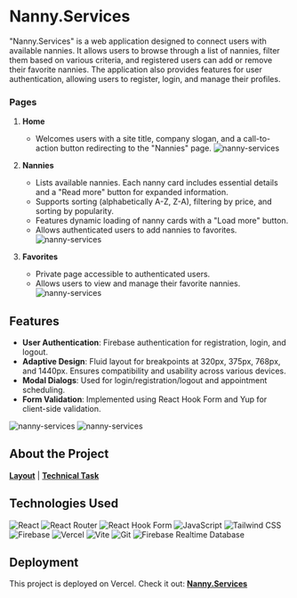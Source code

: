 # Nanny.Services

"Nanny.Services" is a web application designed to connect users with available nannies. It allows users to browse through a list of nannies, filter them based on various criteria, and registered users can add or remove their favorite nannies. The application also provides features for user authentication, allowing users to register, login, and manage their profiles.

### Pages

1. **Home**

   - Welcomes users with a site title, company slogan, and a call-to-action button redirecting to the "Nannies" page.
     ![nanny-services](/public/1.png)

2. **Nannies**

   - Lists available nannies. Each nanny card includes essential details and a "Read more" button for expanded information.
   - Supports sorting (alphabetically A-Z, Z-A), filtering by price, and sorting by popularity.
   - Features dynamic loading of nanny cards with a "Load more" button.
   - Allows authenticated users to add nannies to favorites.
     ![nanny-services](/public/2.png)

3. **Favorites**
   - Private page accessible to authenticated users.
   - Allows users to view and manage their favorite nannies.
     ![nanny-services](/public/3.png)

## Features

- **User Authentication**: Firebase authentication for registration, login, and logout.
- **Adaptive Design**: Fluid layout for breakpoints at 320px, 375px, 768px, and 1440px. Ensures compatibility and usability across various devices.
- **Modal Dialogs**: Used for login/registration/logout and appointment scheduling.
- **Form Validation**: Implemented using React Hook Form and Yup for client-side validation.

![nanny-services](/public/4.png) ![nanny-services](/public/5.png)

## About the Project

[**Layout**](https://www.figma.com/design/u36ajEOsnwio2GDGiabVPD/Nanny-Sevices?node-id=0-1&t=InhTF7JPicvjF7lI-0) |
[**Technical Task**](https://docs.google.com/document/d/19ugM1gvOw81nCyALr4EZs3dmv6OfJm94VjupcytbnJY/edit)

## Technologies Used

![React](https://img.shields.io/badge/react-%2320232a.svg?style=for-the-badge&logo=react&logoColor=%2361DAFB)
![React Router](https://img.shields.io/badge/React_Router-CA4245?style=for-the-badge&logo=react-router&logoColor=white)
![React Hook Form](https://img.shields.io/badge/React%20Hook%20Form-%23EC5990.svg?style=for-the-badge&logo=reacthookform&logoColor=white)
![JavaScript](https://img.shields.io/badge/JavaScript-323330?style=for-the-badge&logo=javascript&logoColor=F7DF1E)
![Tailwind CSS](https://img.shields.io/badge/tailwindcss-%2338B2AC.svg?style=for-the-badge&logo=tailwind-css&logoColor=white)
![Firebase](https://img.shields.io/badge/firebase-ffca28?style=for-the-badge&logo=firebase&logoColor=black)
![Vercel](https://img.shields.io/badge/vercel-%23000000.svg?style=for-the-badge&logo=vercel&logoColor=white)
![Vite](https://img.shields.io/badge/vite-%23646CFF.svg?style=for-the-badge&logo=vite&logoColor=white)
![Git](https://img.shields.io/badge/git-%23F05033.svg?style=for-the-badge&logo=git&logoColor=white)
![Firebase Realtime Database](https://img.shields.io/badge/firebase-realtime%20database-orange?style=for-the-badge&logo=firebase&logoColor=white)

## Deployment

This project is deployed on Vercel. Check it out: [**Nanny.Services**](https://nanny-services-sigma.vercel.app/)

